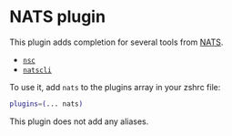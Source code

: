 # NATS plugin

This plugin adds completion for several tools from [NATS](https://nats.io/).

-   [`nsc`](https://github.com/nats-io/nsc)
-   [`natscli`](https://github.com/nats-io/natscli)

To use it, add `nats` to the plugins array in your zshrc file:

```zsh
plugins=(... nats)
```

This plugin does not add any aliases.
